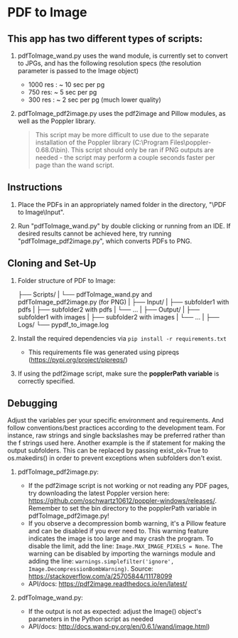 # PDF to Image 
## This app has two different types of scripts:

1. pdfToImage_wand.py uses the wand module, is currently set to convert to JPGs, and has the following resolution specs (the resolution parameter is passed to the Image object)
    - 1000 res : ~ 10 sec per pg
    - 750 res: ~ 5 sec per pg
    - 300 res : ~ 2 sec per pg (much lower quality)

2. pdfToImage_pdf2image.py uses the pdf2image and Pillow modules, as well as the Poppler library. 
    > This script may be more difficult to use due to the separate installation of the Poppler library (C:\\Program Files\\poppler-0.68.0\\bin). 
    > This script should only be ran if PNG outputs are needed - the script may perform a couple seconds faster per page than the wand script. 

## Instructions

1. Place the PDFs in an appropriately named folder in the directory, "\PDF to Image\Input". 

2. Run "pdfToImage_wand.py" by double clicking or running from an IDE. If desired results cannot be achieved here, try running "pdfToImage_pdf2image.py", which converts PDFs to PNG. 

## Cloning and Set-Up 

1. Folder structure of PDF to Image:

    ├── Scripts/
    |   └── pdfToImage_wand.py and pdfToImage_pdf2image.py (for PNG)
    |
    ├── Input/
    |   ├── subfolder1 with pdfs
    |   ├── subfolder2 with pdfs
    |   └── ...
    |
    ├── Output/
    |   ├── subfolder1 with images
    |   ├── subfolder2 with images
    |   └── ...
    |
    ├── Logs/
        └── pypdf_to_image.log 

2. Install the required dependencies via `pip install -r requirements.txt`
    - This requirements file was generated using pipreqs (https://pypi.org/project/pipreqs/)

3. If using the pdf2image script, make sure the **popplerPath variable** is correctly specified. 

## Debugging

Adjust the variables per your specific environment and requirements.
And follow conventions/best practices according to the development team. For instance, raw strings and single backslashes may be preferred rather than the f strings used here. Another example is the if statement for making the output subfolders. This can be replaced by passing exist_ok=True to os.makedirs() in order to prevent exceptions when subfolders don't exist. 

1. pdfToImage_pdf2image.py: 
    - If the pdf2image script is not working or not reading any PDF pages, try downloading the latest Poppler version here: https://github.com/oschwartz10612/poppler-windows/releases/. Remember to set the bin directory to the popplerPath variable in pdfToImage_pdf2image.py!
    - If you observe a decompression bomb warning, it's a Pillow feature and can be disabled if you ever need to. This warning feature indicates the image is too large and may crash the program. To disable the limit, add the line: `Image.MAX_IMAGE_PIXELS = None`. The warning can be disabled by importing the warnings module and adding the line: `warnings.simplefilter('ignore', Image.DecompressionBombWarning)`. Source: https://stackoverflow.com/a/25705844/11178099 
    - API/docs: https://pdf2image.readthedocs.io/en/latest/ 

2. pdfToImage_wand.py:
    - If the output is not as expected: adjust the Image() object's parameters in the Python script as needed
    - API/docs: http://docs.wand-py.org/en/0.6.1/wand/image.html)